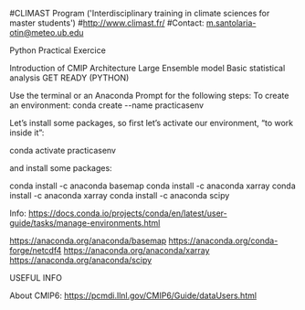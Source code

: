 #CLIMAST Program ('Interdisciplinary training in climate sciences for master students') #http://www.climast.fr/ #Contact: m.santolaria-otin@meteo.ub.edu

Python Practical Exercice

Introduction of CMIP Architecture
Large Ensemble model
Basic statistical analysis
GET READY (PYTHON)

Use the terminal or an Anaconda Prompt for the following steps: To create an environment: conda create --name practicasenv

Let’s install some packages, so first let’s activate our environment, “to work inside it”:

conda activate practicasenv

and install some packages:

conda install -c anaconda basemap 
conda install -c anaconda xarray 
conda install -c anaconda xarray 
conda install -c anaconda scipy

Info: https://docs.conda.io/projects/conda/en/latest/user-guide/tasks/manage-environments.html

https://anaconda.org/anaconda/basemap https://anaconda.org/conda-forge/netcdf4 https://anaconda.org/anaconda/xarray https://anaconda.org/anaconda/scipy

USEFUL INFO

About CMIP6: https://pcmdi.llnl.gov/CMIP6/Guide/dataUsers.html
